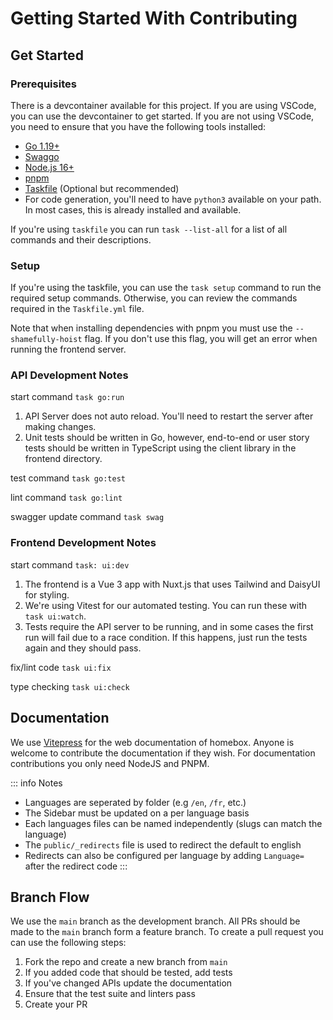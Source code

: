 # Getting Started With Contributing

## Get Started

### Prerequisites

There is a devcontainer available for this project. If you are using VSCode, you can use the devcontainer to get started. If you are not using VSCode, you need to ensure that you have the following tools installed:

- [Go 1.19+](https://golang.org/doc/install)
- [Swaggo](https://github.com/swaggo/swag)
- [Node.js 16+](https://nodejs.org/en/download/)
- [pnpm](https://pnpm.io/installation)
- [Taskfile](https://taskfile.dev/#/installation) (Optional but recommended)
- For code generation, you'll need to have `python3` available on your path. In most cases, this is already installed and available.

If you're using `taskfile` you can run `task --list-all` for a list of all commands and their descriptions.

### Setup

If you're using the taskfile, you can use the `task setup` command to run the required setup commands. Otherwise, you can review the commands required in the `Taskfile.yml` file.

Note that when installing dependencies with pnpm you must use the `--shamefully-hoist` flag. If you don't use this flag, you will get an error when running the frontend server.

### API Development Notes
start command `task go:run`

1. API Server does not auto reload. You'll need to restart the server after making changes.
2. Unit tests should be written in Go, however, end-to-end or user story tests should be written in TypeScript using the client library in the frontend directory.

test command `task go:test`

lint command `task go:lint`

swagger update command `task swag`

### Frontend Development Notes

start command `task: ui:dev`

1. The frontend is a Vue 3 app with Nuxt.js that uses Tailwind and DaisyUI for styling.
2. We're using Vitest for our automated testing. You can run these with `task ui:watch`.
3. Tests require the API server to be running, and in some cases the first run will fail due to a race condition. If this happens, just run the tests again and they should pass.

fix/lint code `task ui:fix`

type checking `task ui:check`

## Documentation
We use [Vitepress](https://vitepress.dev/) for the web documentation of homebox. Anyone is welcome to contribute the documentation if they wish.
For documentation contributions you only need NodeJS and PNPM.

::: info Notes
- Languages are seperated by folder (e.g `/en`, `/fr`, etc.)
- The Sidebar must be updated on a per language basis
- Each languages files can be named independently (slugs can match the language)
- The `public/_redirects` file is used to redirect the default to english
- Redirects can also be configured per language by adding `Language=` after the redirect code
:::

## Branch Flow
We use the `main` branch as the development branch. All PRs should be made to the `main` branch form a feature branch.
To create a pull request you can use the following steps:

1. Fork the repo and create a new branch from `main`
2. If you added code that should be tested, add tests
3. If you've changed APIs update the documentation
4. Ensure that the test suite and linters pass
5. Create your PR

